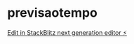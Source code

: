 # previsaotempo

[Edit in StackBlitz next generation editor ⚡️](https://stackblitz.com/~/github.com/davigasperin/previsaotempo)